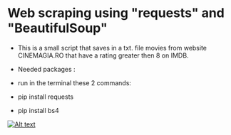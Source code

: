 # Web scraping using "requests" and "BeautifulSoup"

- This is a small script that saves in a txt. file movies from website CINEMAGIA.RO that have a rating
greater then 8 on IMDB. 

- Needed packages :
- run in the terminal these 2 commands:
- pip install requests
- pip install bs4


[![Alt text](https://www.howtogeek.com/wp-content/uploads/2021/06/youtube_hero_1200x675.jpg?width=1198&trim=1,1&bg-color=000&pad=1,1)](https://youtu.be/bAYhbBT3s24)
